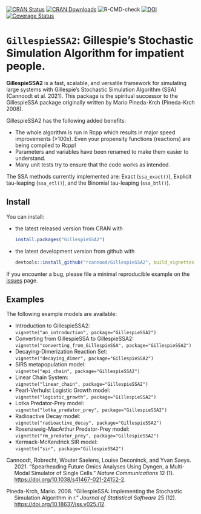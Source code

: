 
<!-- README.md is generated from README.Rmd. Please edit that file -->
<!-- badges: start -->

[![CRAN
Status](https://www.r-pkg.org/badges/version/GillespieSSA2)](https://cran.r-project.org/package=GillespieSSA2)
[![CRAN
Downloads](https://cranlogs.r-pkg.org/badges/GillespieSSA2)](https://cran.r-project.org/package=GillespieSSA2)
![R-CMD-check](https://github.com/rcannood/GillespieSSA2/workflows/R-CMD-check/badge.svg)
[![DOI](https://img.shields.io/badge/doi-10.1101/2020.02.06.936971-green)](https://doi.org/10.1101/2020.02.06.936971)
[![Coverage
Status](https://app.codecov.io/gh/rcannood/GillespieSSA2/branch/master/graph/badge.svg)](https://app.codecov.io/gh/rcannood/GillespieSSA2?branch=master)
<!-- badges: end -->

# `GillespieSSA2`: Gillespie’s Stochastic Simulation Algorithm for impatient people.

**GillespieSSA2** is a fast, scalable, and versatile framework for
simulating large systems with Gillespie’s Stochastic Simulation
Algorithm (SSA) (Cannoodt et al. 2021). This package is the spiritual
successor to the GillespieSSA package originally written by Mario
Pineda-Krch (Pineda-Krch 2008).

GillespieSSA2 has the following added benefits:

-   The whole algorithm is run in Rcpp which results in major speed
    improvements (>100x). Even your propensity functions (reactions) are
    being compiled to Rcpp!
-   Parameters and variables have been renamed to make them easier to
    understand.
-   Many unit tests try to ensure that the code works as intended.

The SSA methods currently implemented are: Exact (`ssa_exact()`),
Explicit tau-leaping (`ssa_etl()`), and the Binomial tau-leaping
(`ssa_btl()`).

## Install

You can install:

-   the latest released version from CRAN with

    ``` r
    install.packages("GillespieSSA2")
    ```

-   the latest development version from github with

    ``` r
    devtools::install_github("rcannood/GillespieSSA2", build_vignettes = TRUE)
    ```

If you encounter a bug, please file a minimal reproducible example on
the [issues](https://github.com/rcannood/GillespieSSA2/issues) page.

## Examples

The following example models are available:

-   Introduction to GillespieSSA2:  
    `vignette("an_introduction", package="GillespieSSA2")`
-   Converting from GillespieSSA to GillespieSSA2:  
    `vignette("converting_from_GillespieSSA", package="GillespieSSA2")`
-   Decaying-Dimerization Reaction Set:  
    `vignette("decaying_dimer", package="GillespieSSA2")`
-   SIRS metapopulation model:  
    `vignette("epi_chain", package="GillespieSSA2")`
-   Linear Chain System:  
    `vignette("linear_chain", package="GillespieSSA2")`
-   Pearl-Verhulst Logistic Growth model:  
    `vignette("logistic_growth", package="GillespieSSA2")`
-   Lotka Predator-Prey model:  
    `vignette("lotka_predator_prey", package="GillespieSSA2")`
-   Radioactive Decay model:  
    `vignette("radioactive_decay", package="GillespieSSA2")`
-   Rosenzweig-MacArthur Predator-Prey model:  
    `vignette("rm_predator_prey", package="GillespieSSA2")`
-   Kermack-McKendrick SIR model:  
    `vignette("sir", package="GillespieSSA2")`

<div id="refs" class="references csl-bib-body hanging-indent">

<div id="ref-Cannoodt2021" class="csl-entry">

Cannoodt, Robrecht, Wouter Saelens, Louise Deconinck, and Yvan Saeys.
2021. “Spearheading Future Omics Analyses Using Dyngen, a Multi-Modal
Simulator of Single Cells.” *Nature Communications* 12 (1).
<https://doi.org/10.1038/s41467-021-24152-2>.

</div>

<div id="ref-PinedaKrch2008" class="csl-entry">

Pineda-Krch, Mario. 2008. “GillespieSSA: Implementing the Stochastic
Simulation Algorithm in r.” *Journal of Statistical Software* 25 (12).
<https://doi.org/10.18637/jss.v025.i12>.

</div>

</div>

